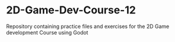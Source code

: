# 2D-Game-Dev-Course-12
Repository containing practice files and exercises for the 2D Game development Course using Godot
